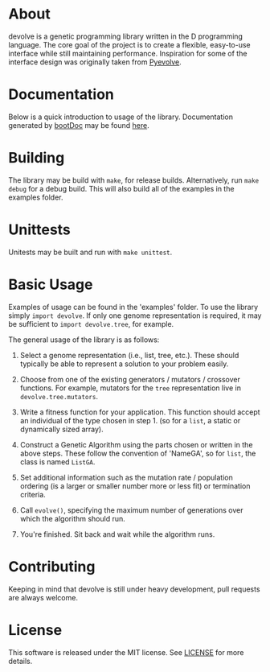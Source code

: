 About
=======

devolve is a genetic programming library written in the D programming language.
The core goal of the project is to create a flexible, easy-to-use interface while
still maintaining performance. Inspiration for some of the interface design was
originally taken from [Pyevolve].

[Pyevolve]: http://pyevolve.sourceforge.net/

Documentation
===============

Below is a quick introduction to usage of the library. Documentation generated by
[bootDoc] may be found [here].

[bootDoc]: https://github.com/JakobOvrum/bootDoc
[here]: http://alschwalm.com/devolve/

Building
==========

The library may be build with `make`, for release builds. Alternatively, run
`make debug` for a debug build. This will also build all of the examples
in the examples folder. 

Unittests
===========

Unitests may be built and run with `make unittest`.

Basic Usage
=====

Examples of usage can be found in the 'examples' folder. To use the library simply
`import devolve`. If only one genome representation is required, it may be sufficient
to `import devolve.tree`, for example. 

The general usage of the library is as follows:

1. Select a genome representation (i.e., list, tree, etc.). These should typically be
able to represent a solution to your problem easily.

2. Choose from one of the existing generators / mutators / crossover functions. For
example, mutators for the `tree` representation live in `devolve.tree.mutators`.

3. Write a fitness function for your application. This function should accept an individual
of the type chosen in step 1. (so for a `list`, a static or dynamically sized array).

4. Construct a Genetic Algorithm using the parts chosen or written in the above steps.
These follow the convention of 'NameGA', so for `list`, the class is named `ListGA`.

5. Set additional information such as the mutation rate / population ordering (is a
larger or smaller number more or less fit) or termination criteria.

6. Call `evolve()`, specifying the maximum number of generations over which the
algorithm should run.

7. You're finished. Sit back and wait while the algorithm runs.

Contributing
============

Keeping in mind that devolve is still under heavy development, pull requests are
always welcome.

License
=======

This software is released under the MIT license. See [LICENSE] for
more details.

[LICENSE]: https://raw.github.com/ALSchwalm/devolve/master/LICENSE
